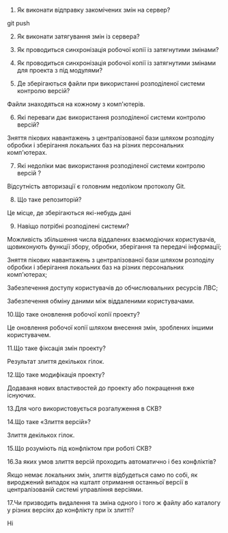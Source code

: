 1. Як виконати відправку закомічених змін на сервер?

git push

2. Як виконати затягування змін із сервера?

3. Як проводиться синхронізація робочої копії із затягнутими змінами?

4. Як проводиться синхронізація робочої копії із затягнутими змінами для
проекта з під модулями?

5. Де зберігаються файли при використанні розподіленої системи контролю
версій?

Файли знаходяться на кожному з комп'ютерів.

6. Які переваги дає використання розподіленої системи контролю версій?

Зняття пікових навантажень з централізованої бази шляхом розподілу обробки і зберігання локальних баз на різних персональних комп'ютерах.

7. Які недоліки має використання розподіленої системи контролю версій ?

Відсутність авторизації є головним недоліком протоколу Git.

8. Що таке репозиторій?

Це місце, де зберігаються які-небудь дані

9. Навіщо потрібні розподілені системи?

Можливість збільшення числа віддалених взаємодіючих користувачів, щовиконують функції збору, обробки, зберігання та передачі інформації;

Зняття пікових навантажень з централізованої бази шляхом розподілу обробки і зберігання локальних баз на різних персональних комп'ютерах; 

Забезпечення доступу користувачів до обчислювальних ресурсів ЛВС; 

Забезпечення обміну даними між віддаленими користувачами. 

10.Що таке оновлення робочої копії проекту?

Це оновлення робочої копії шляхом внесення змін, зроблених іншими користувачем.

11.Що таке фіксація змін проекту?

Результат злиття декількох гілок.

12.Що таке модифікація проекту?

Додаваня нових властивостей до проекту або покращення вже існуючих.

13.Для чого використовується розгалуження в СКВ?

14.Що таке «Злиття версій»?

Злиття декількох гілок.

15.Що розуміють під конфліктом при роботі СКВ?

16.За яких умов злиття версій проходить автоматично і без конфліктів?

Якщо немає локальних змін, злиття відбудеться само по собі, як вироджений випадок на кшталт отримання останньої версії в централізованій системі управління версіями.

17.Чи призводить видалення та зміна одного і того ж файлу або каталогу у
різних версіях до конфлікту при їх злитті?

Ні
